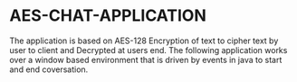 # AES-CHAT-APPLICATION
The application is based on AES-128 Encryption of text to cipher text by user to client and Decrypted at users end.
The following application works over a window based environment that is driven by events in java to start and end coversation.
